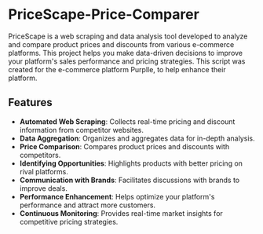 # PriceScape-Price-Comparer

PriceScape is a web scraping and data analysis tool developed to analyze and compare product prices and discounts from various e-commerce platforms. This project helps you make data-driven decisions to improve your platform's sales performance and pricing strategies. This script was created for the e-commerce platform Purplle, to help enhance their platform.

## Features

- **Automated Web Scraping**: Collects real-time pricing and discount information from competitor websites.
- **Data Aggregation**: Organizes and aggregates data for in-depth analysis.
- **Price Comparison**: Compares product prices and discounts with competitors.
- **Identifying Opportunities**: Highlights products with better pricing on rival platforms.
- **Communication with Brands**: Facilitates discussions with brands to improve deals.
- **Performance Enhancement**: Helps optimize your platform's performance and attract more customers.
- **Continuous Monitoring**: Provides real-time market insights for competitive pricing strategies.
